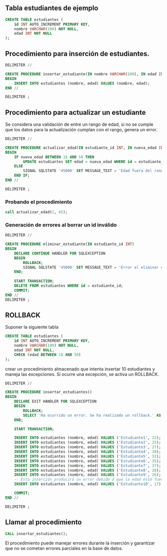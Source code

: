 ## Tabla estudiantes de ejemplo

```SQL
CREATE TABLE estudiantes (
    id INT AUTO_INCREMENT PRIMARY KEY,
    nombre VARCHAR(100) NOT NULL,
    edad INT NOT NULL
);

```

## Procedimiento para inserción de estudiantes.

```SQL
DELIMITER //

CREATE PROCEDURE insertar_estudiante(IN nombre VARCHAR(100), IN edad INT)
BEGIN
    INSERT INTO estudiantes (nombre, edad) VALUES (nombre, edad);
END //

DELIMITER ;
```

## Procedimiento para actualizar un estudiante

Se considera una validación de entre un rango de edad, si no se cumple que los datos para la actualización cumplan con el rango, genera un error.
```SQL
DELIMITER //

CREATE PROCEDURE actualizar_edad(IN estudiante_id INT, IN nueva_edad INT)
BEGIN
    IF nueva_edad BETWEEN 18 AND 50 THEN
        UPDATE estudiantes SET edad = nueva_edad WHERE id = estudiante_id;
    ELSE
        SIGNAL SQLSTATE '45000' SET MESSAGE_TEXT = 'Edad fuera del rango permitido (18-50)';
    END IF;
END //

DELIMITER ;

```

### Probando el procedimiento

```SQL
call actualizar_edad(2, 45);
```

### Generación de errores al borrar un id inválido

```SQL
DELIMITER //

CREATE PROCEDURE eliminar_estudiante(IN estudiante_id INT)
BEGIN
    DECLARE CONTINUE HANDLER FOR SQLEXCEPTION
    BEGIN
        ROLLBACK;
        SIGNAL SQLSTATE '45000' SET MESSAGE_TEXT = 'Error al eliminar el estudiante';
    END;
    
    START TRANSACTION;    
    DELETE FROM estudiantes WHERE id = estudiante_id;    
    COMMIT;
END //
DELIMITER ;
```

## ROLLBACK

Suponer la siguiente tabla

```SQL
CREATE TABLE estudiantes (
    id INT AUTO_INCREMENT PRIMARY KEY,
    nombre VARCHAR(100) NOT NULL,
    edad INT NOT NULL,
    CHECK (edad BETWEEN 18 AND 50)
);

```
crear un procedimiento almacenado que intenta insertar 10 estudiantes y maneja las excepciones. Si ocurre una excepción, se activa un ROLLBACK.


```SQL
DELIMITER //

CREATE PROCEDURE insertar_estudiantes()
BEGIN
    DECLARE EXIT HANDLER FOR SQLEXCEPTION
    BEGIN
        ROLLBACK;
        SELECT 'Ha ocurrido un error. Se ha realizado un rollback.' AS mensaje;
    END;

    START TRANSACTION;

    INSERT INTO estudiantes (nombre, edad) VALUES ('Estudiante1', 22);
    INSERT INTO estudiantes (nombre, edad) VALUES ('Estudiante2', 25);
    INSERT INTO estudiantes (nombre, edad) VALUES ('Estudiante3', 27);
    INSERT INTO estudiantes (nombre, edad) VALUES ('Estudiante4', 30);
    INSERT INTO estudiantes (nombre, edad) VALUES ('Estudiante5', 32);
    INSERT INTO estudiantes (nombre, edad) VALUES ('Estudiante6', 35);
    INSERT INTO estudiantes (nombre, edad) VALUES ('Estudiante7', 37);
    INSERT INTO estudiantes (nombre, edad) VALUES ('Estudiante8', 28);
    INSERT INTO estudiantes (nombre, edad) VALUES ('Estudiante9', 26);
    -- Esta inserción producirá un error debido a que la edad está fuera del rango permitido (si existiera un CHECK constraint)
    INSERT INTO estudiantes (nombre, edad) VALUES ('Estudiante10', 17);

    COMMIT;
END //

DELIMITER ;


```

## Llamar al procedimiento

```SQL
CALL insertar_estudiantes();


```
El procedimiento puede manejar errores durante la inserción y garantizar que no se cometan errores parciales en la base de datos.







